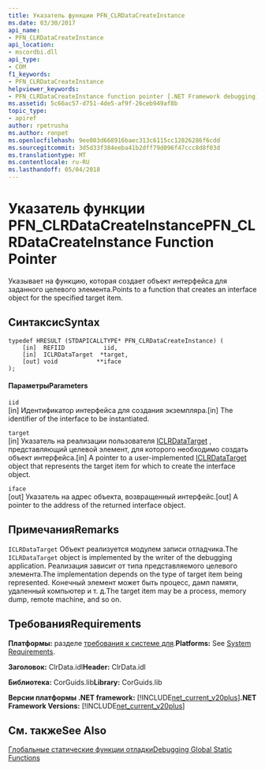 ```yaml
---
title: Указатель функции PFN_CLRDataCreateInstance
ms.date: 03/30/2017
api_name:
- PFN_CLRDataCreateInstance
api_location:
- mscordbi.dll
api_type:
- COM
f1_keywords:
- PFN_CLRDataCreateInstance
helpviewer_keywords:
- PFN_CLRDataCreateInstance function pointer [.NET Framework debugging]
ms.assetid: 5c66ac57-d751-4de5-af9f-26ceb949af8b
topic_type:
- apiref
author: rpetrusha
ms.author: ronpet
ms.openlocfilehash: 9ee003d668916baec313c6115cc12826286f6cdd
ms.sourcegitcommit: 3d5d33f384eeba41b2dff79d096f47ccc8d8f03d
ms.translationtype: MT
ms.contentlocale: ru-RU
ms.lasthandoff: 05/04/2018
---
```

# <a name="pfnclrdatacreateinstance-function-pointer"></a><span data-ttu-id="4a71a-102">Указатель функции PFN_CLRDataCreateInstance</span><span class="sxs-lookup"><span data-stu-id="4a71a-102">PFN_CLRDataCreateInstance Function Pointer</span></span>
<span data-ttu-id="4a71a-103">Указывает на функцию, которая создает объект интерфейса для заданного целевого элемента.</span><span class="sxs-lookup"><span data-stu-id="4a71a-103">Points to a function that creates an interface object for the specified target item.</span></span>  
  
## <a name="syntax"></a><span data-ttu-id="4a71a-104">Синтаксис</span><span class="sxs-lookup"><span data-stu-id="4a71a-104">Syntax</span></span>  
  
```  
typedef HRESULT (STDAPICALLTYPE* PFN_CLRDataCreateInstance) (  
    [in]  REFIID           iid,  
    [in]  ICLRDataTarget  *target,  
    [out] void           **iface  
);  
```  
  
#### <a name="parameters"></a><span data-ttu-id="4a71a-105">Параметры</span><span class="sxs-lookup"><span data-stu-id="4a71a-105">Parameters</span></span>  
 `iid`  
 <span data-ttu-id="4a71a-106">[in] Идентификатор интерфейса для создания экземпляра.</span><span class="sxs-lookup"><span data-stu-id="4a71a-106">[in] The identifier of the interface to be instantiated.</span></span>  
  
 `target`  
 <span data-ttu-id="4a71a-107">[in] Указатель на реализации пользователя [ICLRDataTarget](../../../../docs/framework/unmanaged-api/debugging/iclrdatatarget-interface.md) , представляющий целевой элемент, для которого необходимо создать объект интерфейса.</span><span class="sxs-lookup"><span data-stu-id="4a71a-107">[in] A pointer to a user-implemented [ICLRDataTarget](../../../../docs/framework/unmanaged-api/debugging/iclrdatatarget-interface.md) object that represents the target item for which to create the interface object.</span></span>  
  
 `iface`  
 <span data-ttu-id="4a71a-108">[out] Указатель на адрес объекта, возвращенный интерфейс.</span><span class="sxs-lookup"><span data-stu-id="4a71a-108">[out] A pointer to the address of the returned interface object.</span></span>  
  
## <a name="remarks"></a><span data-ttu-id="4a71a-109">Примечания</span><span class="sxs-lookup"><span data-stu-id="4a71a-109">Remarks</span></span>  
 <span data-ttu-id="4a71a-110">`ICLRDataTarget` Объект реализуется модулем записи отладчика.</span><span class="sxs-lookup"><span data-stu-id="4a71a-110">The `ICLRDataTarget` object is implemented by the writer of the debugging application.</span></span> <span data-ttu-id="4a71a-111">Реализация зависит от типа представляемого целевого элемента.</span><span class="sxs-lookup"><span data-stu-id="4a71a-111">The implementation depends on the type of target item being represented.</span></span> <span data-ttu-id="4a71a-112">Конечный элемент может быть процесс, дамп памяти, удаленный компьютер и т. д.</span><span class="sxs-lookup"><span data-stu-id="4a71a-112">The target item may be a process, memory dump, remote machine, and so on.</span></span>  
  
## <a name="requirements"></a><span data-ttu-id="4a71a-113">Требования</span><span class="sxs-lookup"><span data-stu-id="4a71a-113">Requirements</span></span>  
 <span data-ttu-id="4a71a-114">**Платформы:** разделе [требования к системе для](../../../../docs/framework/get-started/system-requirements.md).</span><span class="sxs-lookup"><span data-stu-id="4a71a-114">**Platforms:** See [System Requirements](../../../../docs/framework/get-started/system-requirements.md).</span></span>  
  
 <span data-ttu-id="4a71a-115">**Заголовок:** ClrData.idl</span><span class="sxs-lookup"><span data-stu-id="4a71a-115">**Header:** ClrData.idl</span></span>  
  
 <span data-ttu-id="4a71a-116">**Библиотека:** CorGuids.lib</span><span class="sxs-lookup"><span data-stu-id="4a71a-116">**Library:** CorGuids.lib</span></span>  
  
 <span data-ttu-id="4a71a-117">**Версии платформы .NET framework:** [!INCLUDE[net_current_v20plus](../../../../includes/net-current-v20plus-md.md)]</span><span class="sxs-lookup"><span data-stu-id="4a71a-117">**.NET Framework Versions:** [!INCLUDE[net_current_v20plus](../../../../includes/net-current-v20plus-md.md)]</span></span>  
  
## <a name="see-also"></a><span data-ttu-id="4a71a-118">См. также</span><span class="sxs-lookup"><span data-stu-id="4a71a-118">See Also</span></span>  
 [<span data-ttu-id="4a71a-119">Глобальные статические функции отладки</span><span class="sxs-lookup"><span data-stu-id="4a71a-119">Debugging Global Static Functions</span></span>](../../../../docs/framework/unmanaged-api/debugging/debugging-global-static-functions.md)

